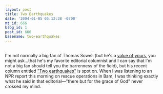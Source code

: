 ```yaml
---
layout: post
title: Two Earthquakes
date: '2004-01-05 05:12:38 -0700'
mt_id: 666
blog_id: 1
post_id: 666
basename: two-earthquakes
---
```

<br />I'm not normally a big fan of Thomas Sowell (but he's a <a href="/values/people/thomassowell.cfm">value of yours</a>, you might ask&#x2026;that he's my favorite editorial columnist and I can say that I'm not a big fan should tell you the barrenness of the field), but his recent column entitled <a href="http://www.townhall.com/columnists/thomassowell/ts20031230.shtml">"Two earthquakes"</a> is spot on. When I was listening to an NPR report this morning on rescue operations in Bam, I was thinking exactly what he said in that editorial&#x2014;"there but for the grace of God" never crossed my mind.<br /><br /><br />
